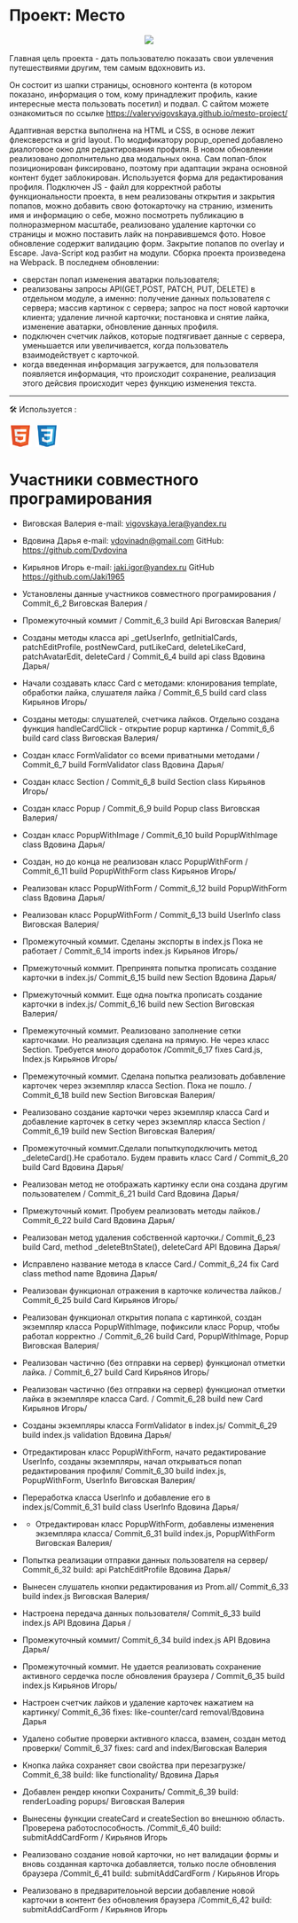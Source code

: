 # Проект: Место


<div id="header" align="center">
  <img src="https://media.giphy.com/media/kDO5RDvqN0nLUxzN1i/giphy.gif" width="200"/>
</div>


 Главная цель проекта - дать пользователю показать свои увлечения путешествиями другим, тем самым вдохновить из.

 Он состоит из шапки страницы, основного контента (в котором показано, информация о том, кому принадлежит профиль, какие интересные места пользовать посетил) и подвал. С сайтом можете ознакомиться по ссылке https://valeryvigovskaya.github.io/mesto-project/

 Адаптивная верстка выполнена на HTML и CSS, в основе лежит флексверстка и grid layout. По модификатору popup_opened добавлено диалоговое окно для редактирования профиля. В новом обновлении реализовано дополнительно два модальных окна. Сам попап-блок позиционирован фиксировано, поэтому при адаптации экрана основной контент будет заблокирован. Используется форма для редактирования профиля. Подключен  JS - файл для корректной работы функциональности проекта, в нем реализованы открытия и закрытия попапов, можно добавить свою фотокарточку на странию, изменить имя и информацию о себе, можно посмотреть публикацию в полноразмерном масштабе, реализовано удаление карточки со страницы и можно поставить лайк на понравившемся фото.
 Новое обновление содержит валидацию форм. Закрытие попапов по overlay и Escape. Java-Script код разбит на модули. Сборка проекта произведена на Webpack.
 В последнем обновлении:
 - сверстан попап изменения аватарки пользователя;
 - реализованы запросы API(GET,POST, PATCH, PUT, DELETE) в отдельном модуле, а именно: получение данных пользователя с сервера; массив картинок с сервера; запрос на пост новой карточки клиента;
 удаление личной карточки; постановка и снятие лайка, изменение аватарки, обновление данных профиля.
 - подключен счетчик лайков, которые подтягивает данные с сервера, уменьшается или увеличивается, когда пользователь взаимодействует с карточкой.
 - когда введенная информация загружается, для пользователя появляется информация, что происходит сохранение, реализация этого дейсвия происходит через функцию изменения текста.




 ---
  :hammer_and_wrench: Используется :

 <div>
  <img src="https://github.com/devicons/devicon/blob/master/icons/html5/html5-original.svg" title="HTML5" alt="HTML5" width="40" height="40"/>&nbsp;
  <img src="https://github.com/devicons/devicon/blob/master/icons/css3/css3-original.svg" title="CSS" alt="CSS" width="40" height="40"/>&nbsp;
</div>


# Участники совместного програмирования
* Виговская Валерия e-mail: vigovskaya.lera@yandex.ru
* Вдовина Дарья e-mail: vdovinadn@gmail.com GitHub: https://github.com/Dvdovina
* Кирьянов Игорь e-mail: jaki.igor@yandex.ru GitHub https://github.com/Jaki1965

* Установлены данные участников совместного програмирования / Commit_6_2 Виговская Валерия /
* Промежуточный коммит / Commit_6_3 build Api  Виговская Валерия/
* Созданы методы класса api _getUserInfo, getInitialCards, patchEditProfile,  postNewCard, putLikeCard, deleteLikeCard, patchAvatarEdit, deleteCard / Commit_6_4 build api class Вдовина Дарья/
* Начали создавать класс Card с методами: клонирования template, обработки лайка, слушателя лайка / Commit_6_5 build card class Кирьянов Игорь/
* Созданы методы: слушателей, счетчика лайков. Отдельно создана функция handleCardClick - открытие popup картинка / Commit_6_6 build card class Виговская Валерия/
* Создан класс FormValidator со всеми приватными методами / Commit_6_7 build FormValidator class Вдовина Дарья/
* Создан класс Section / Commit_6_8 build Section class Кирьянов Игорь/
* Создан класс Popup / Commit_6_9 build Popup class Виговская Валерия/
* Создан класс PopupWithImage / Commit_6_10 build PopupWithImage class Вдовина Дарья/
* Создан, но до конца не реализован класс PopupWithForm / Commit_6_11 build PopupWithForm class Кирьянов Игорь/
* Реализован класс PopupWithForm / Commit_6_12 build PopupWithForm class Вдовина Дарья/
* Реализован класс PopupWithForm / Commit_6_13 build UserInfo class Виговская Валерия/
* Промежуточный коммит. Сделаны экспорты в index.js Пока не работает / Commit_6_14 imports index.js Кирьянов Игорь/
* Прмежуточный коммит. Препринята попытка прописать создание карточки в index.js/ Commit_6_15 build new Section Вдовина Дарья/
* Прмежуточный коммит. Еще одна поытка прописать создание карточки в index.js/ Commit_6_16 build new Section Виговская Валерия/
* Премежуточный коммит. Реализовано заполнение сетки карточками. Но реализация сделана на прямую. Не через класс Section. Требуется много доработок /Commit_6_17 fixes Card.js, Index.js  Кирьянов Игорь/
* Премежуточный коммит. Сделана попытка реализовать добавление карточек через экземпляр класса Section. Пока не пошло. / Commit_6_18 build new Section Виговская Валерия/
* Реализовано создание карточки через экземпляр класса Card и добавление карточек в сетку через экземпляр класса Section / Commit_6_19 build new Section Виговская Валерия/
* Промежуточный коммит.Сделали попыткуподключить метод _deleteCard().Не сработало. Будем править класс Card / Commit_6_20 build Card Вдовина Дарья/
* Реализован метод не отображать картинку если она создана другим пользователем / Commit_6_21 build Card Вдовина Дарья/
* Прмежуточный комит. Пробуем реализовать методы лайков./ Commit_6_22 build Card Вдовина Дарья/
* Реализован метод удаления собственной карточки./ Commit_6_23 build Card, method _deleteBtnState(), deleteCard API Вдовина Дарья/
* Исправлено название метода в классе Card./ Commit_6_24 fix Card class method name Вдовина Дарья/
* Реализован функционал отражения в карточке количества лайков./ Commit_6_25 build Card Кирьянов Игорь/
* Реализован функционал открытия попапа с картинкой, создан экземпляр класса PopupWithImage, пофиксили класс Popup, чтобы работал корректно ./ Commit_6_26 build Card, PopupWithImage, Popup Виговская Валерия/
* Реализован частично (без отправки на сервер) функционал отметки лайка. / Commit_6_27 build Card Кирьянов Игорь/
* Реализован частично (без отправки на сервер) функционал отметки лайка в экземпляре класса Card. / Commit_6_28 build new Card Кирьянов Игорь/
* Созданы экземпляры класса FormValidator в index.js/ Commit_6_29 build index.js validation Вдовина Дарья/
* Отредактирован класс PopupWithForm, начато редактирование UserInfo, созданы экземпляры, начал открываться попап редактирования профиля/ Commit_6_30 build index.js, PopupWithForm, UserInfo  Виговская Валерия/
* Переработка класса UserInfo и добавление его в index.js/Commit_6_31 build class UserInfo Вдовина Дарья/
* * Отредактирован класс PopupWithForm, добавлены изменения экземпляра класса/ Commit_6_31 build index.js, PopupWithForm  Виговская Валерия/
* Попытка реализации отправки данных пользователя на сервер/ Commit_6_32 build: api PatchEditProfile Вдовина Дарья/
* Вынесен слушатель кнопки редактирования из Prom.all/ Commit_6_33 build index.js  Виговская Валерия/
* Настроена передача данных пользователя/ Commit_6_33 build index.js API Вдовина Дарья /
* Промежуточный коммит/ Commit_6_34 build index.js API Вдовина Дарья/
* Промежуточный коммит. Не удается реализовать сохранение активного сердечка после обновления браузера / Commit_6_35 build index.js Кирьянов Игорь/
* Настроен счетчик лайков и удаление карточек нажатием на картинку/ Commit_6_36 fixes: like-counter/card removal/Вдовина Дарья
* Удалено событие проверки активного класса, взамен, создан метод проверки/ Commit_6_37 fixes: card and index/Виговская Валерия
* Кнопка лайка сохраняет свои свойства при перезагрузке/ Commit_6_38 build: like functionality/ Вдовина Дарья
* Добавлен рендер кнопки Сохранить/ Commit_6_39 build: renderLoading popups/ Виговская Валерия
* Вынесены функции createCard и createSection во внешнюю область. Проверена работоспособность. /Commit_6_40 build: submitAddCardForm / Кирьянов Игорь
* Реализовано создание новой карточки, но нет валидации формы и вновь созданная карточка добавляется, только после обновления браузера /Commit_6_41 build: submitAddCardForm / Кирьянов Игорь
* Реализовано в предварителоьной версии добавление новой карточки в контент без обновления браузера /Commit_6_42 build: submitAddCardForm / Кирьянов Игорь
